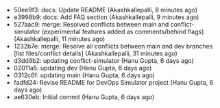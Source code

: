 - 50ee9f3: docs: Update README (Akashkallepalli, 8 minutes ago)
- e3998b9: docs: Add FAQ section (Akashkallepalli, 9 minutes ago)
- 527aac9: merge: Resolved conflicts between main and conflict-simulator (experimental features added as comments/behind flags) (Akashkallepalli, 11 minutes ago)
- 1232b7e: merge: Resolve all conflicts between main and dev branches [list files/conflict details] (Akashkallepalli, 31 minutes ago)
- d3dd9b2: updating conflict-simulator (Hanu Gupta, 6 days ago)
- 02011a5: updating dev (Hanu Gupta, 6 days ago)
- 0312c6f: updating main (Hanu Gupta, 6 days ago)
- fadfd24: Revise README for DevOps Simulator project (Hanu Gupta, 6 days ago)
- ae630eb: Initial commit (Hanu Gupta, 6 days ago)